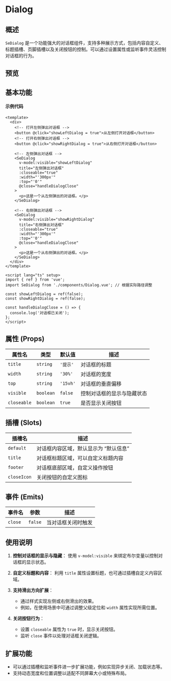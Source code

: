 
# Dialog 

## 概述

`SeDialog` 是一个功能强大的对话框组件，支持多种展示方式，包括内容自定义、标题插槽、页脚插槽以及关闭按钮的控制。可以通过设置属性或监听事件灵活控制对话框的行为。

## 预览
<preview path="../../demos/dialog/dialog.vue" title="基本使用" description=" "></preview>
## 基本功能

#### 示例代码

```vue
<template>
  <div>
    <!-- 打开左侧弹出对话框 -->
    <button @click="showLeftDialog = true">从左侧打开对话框</button>
    <!-- 打开右侧弹出对话框 -->
    <button @click="showRightDialog = true">从右侧打开对话框</button>

    <!-- 左侧弹出对话框 -->
    <SeDialog
      v-model:visible="showLeftDialog"
      title="左侧弹出对话框"
      :closeable="true"
      :width="'300px'"
      :top="'0'"
      @close="handleDialogClose"
    >
      <p>这是一个从左侧弹出的对话框。</p>
    </SeDialog>

    <!-- 右侧弹出对话框 -->
    <SeDialog
      v-model:visible="showRightDialog"
      title="右侧弹出对话框"
      :closeable="true"
      :width="'300px'"
      :top="'0'"
      @close="handleDialogClose"
    >
      <p>这是一个从右侧弹出的对话框。</p>
    </SeDialog>
  </div>
</template>

<script lang="ts" setup>
import { ref } from 'vue';
import SeDialog from './components/Dialog.vue'; // 根据实际路径调整

const showLeftDialog = ref(false);
const showRightDialog = ref(false);

const handleDialogClose = () => {
  console.log('对话框已关闭');
};
</script>
```


## 属性 (Props)

| 属性名      | 类型              | 默认值   | 描述                          |
| ----------- | ----------------- | -------- | ----------------------------- |
| `title`     | `string`          | `'提示'` | 对话框的标题                  |
| `width`     | `string`          | `'30%'`  | 对话框的宽度                  |
| `top`       | `string`          | `'15vh'` | 对话框的垂直偏移              |
| `visible`   | `boolean`         | `false`  | 控制对话框的显示与隐藏状态    |
| `closeable` | `boolean`         | `true`   | 是否显示关闭按钮              |


## 插槽 (Slots)

| 插槽名        | 描述                                  |
| ------------- | ------------------------------------- |
| `default`     | 对话框内容区域，默认显示为 “默认信息” |
| `title`       | 对话框标题区域，可以自定义标题内容    |
| `footer`      | 对话框底部区域，自定义操作按钮        |
| `closeIcon`   | 关闭按钮的自定义图标                 |


## 事件 (Emits)

| 事件名  | 参数   | 描述                        |
| ------- | ------ | --------------------------- |
| `close` | `false` | 当对话框关闭时触发          |


## 使用说明

1. **控制对话框的显示与隐藏**：
   使用 `v-model:visible` 来绑定布尔变量以控制对话框的显示状态。

2. **自定义标题和内容**：
   利用 `title` 属性设置标题，也可通过插槽自定义内容区域。

3. **支持滑出方向扩展**：
    - 通过样式实现左侧或右侧滑出的效果。
    - 例如，在使用场景中可通过调整父级定位和 `width` 属性实现所需位置。

4. **关闭按钮行为**：
    - 设置 `closeable` 属性为 `true` 时，显示关闭按钮。
    - 监听 `close` 事件以处理对话框关闭逻辑。

## 扩展功能

- 可以通过插槽和监听事件进一步扩展功能，例如实现异步关闭、加载状态等。
- 支持动态宽度和位置调整以适配不同屏幕大小或特殊布局。
